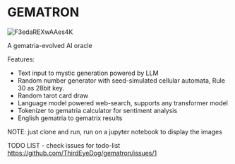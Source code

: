 # GEMATRON
![F3edaREXwAAes4K](https://github.com/ThirdEyeDog/gematron/assets/140479281/64636a3e-8529-43df-ad86-4241dbc4bfa5)

A gematria-evolved AI oracle 


Features:
- Text input to mystic generation powered by LLM
- Random number generator with seed-simulated cellular automata, Rule 30 as 28bit key.
- Random tarot card draw
- Language model powered web-search, supports any transformer model
- Tokenizer to gematria calculator for sentiment analysis
- English gematria to gematrix results


NOTE: just clone and run, run on a jupyter notebook to display the images

TODO LIST -  check issues for todo-list https://github.com/ThirdEyeDog/gematron/issues/1


  
  
